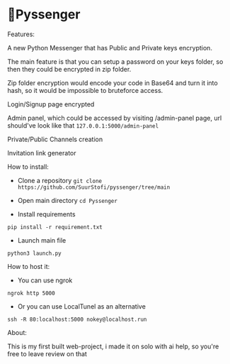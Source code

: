 
# 🔐Pyssenger

Features:

A new Python Messenger that has Public and Private keys encryption. 

The main feature is that you can setup a password on your keys folder, so then they could be encrypted in zip folder.

Zip folder encryption would encode your code in Base64 and turn it into hash, so it would be impossible to bruteforce access.

Login/Signup page encrypted

Admin panel, which could be accessed by visiting /admin-panel page, url should've look like that ``127.0.0.1:5000/admin-panel``

Private/Public Channels creation

Invitation link generator





How to install:
- Clone a repository
```git clone https://github.com/SuurStofi/pyssenger/tree/main```

- Open main directory
``` cd Pyssenger ```

- Install requirements

``` pip install -r requirement.txt ```

- Launch main file

``` python3 launch.py ```

How to host it:

- You can use ngrok

```ngrok http 5000```

- Or you can use LocalTunel as an alternative

```ssh -R 80:localhost:5000 nokey@localhost.run```






About:

This is my first built web-project, i made it on solo with ai help, so you're free to leave review on that
